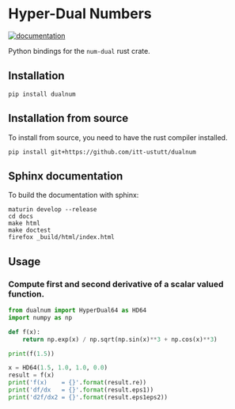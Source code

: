 # Hyper-Dual Numbers

[![documentation](https://img.shields.io/badge/docs-github--pages-blue)](https://itt-ustutt.github.io/dualnum/)

Python bindings for the `num-dual` rust crate.

## Installation

```
pip install dualnum
```

## Installation from source

To install from source, you need to have the rust compiler installed.

```
pip install git+https://github.com/itt-ustutt/dualnum
```

## Sphinx documentation

To build the documentation with sphinx:

```
maturin develop --release
cd docs
make html
make doctest
firefox _build/html/index.html
```

## Usage

### Compute first and second derivative of a scalar valued function.

```python
from dualnum import HyperDual64 as HD64
import numpy as np

def f(x):
    return np.exp(x) / np.sqrt(np.sin(x)**3 + np.cos(x)**3)

print(f(1.5))

x = HD64(1.5, 1.0, 1.0, 0.0)
result = f(x)
print('f(x)    = {}'.format(result.re))
print('df/dx   = {}'.format(result.eps1))
print('d2f/dx2 = {}'.format(result.eps1eps2))
```
